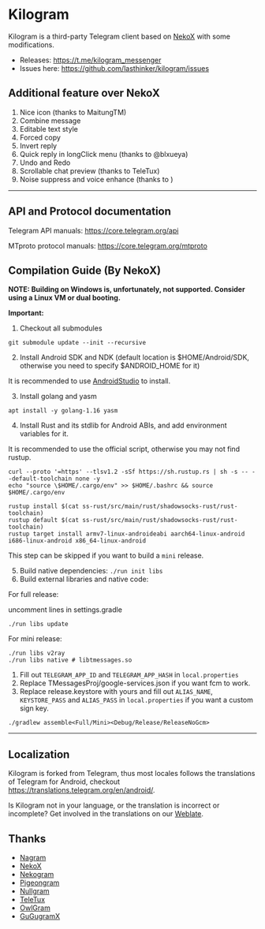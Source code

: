 # Kilogram

Kilogram is a third-party Telegram client based on [NekoX](https://github.com/NekoX-Dev/NekoX) with some modifications.

- Releases: <https://t.me/kilogram_messenger>
- Issues here: <https://github.com/lasthinker/kilogram/issues>

## Additional feature over NekoX

1. Nice icon (thanks to MaitungTM)
2. Combine message
3. Editable text style 
4. Forced copy
5. Invert reply
6. Quick reply in longClick menu (thanks to @blxueya)
7. Undo and Redo
8. Scrollable chat preview (thanks to TeleTux)
9. Noise suppress and voice enhance (thanks to )

----

## API and Protocol documentation

Telegram API manuals: <https://core.telegram.org/api>

MTproto protocol manuals: <https://core.telegram.org/mtproto>

## Compilation Guide (By NekoX)

**NOTE: Building on Windows is, unfortunately, not supported.
Consider using a Linux VM or dual booting.**

**Important:**

1. Checkout all submodules

```
git submodule update --init --recursive
```

2. Install Android SDK and NDK (default location is $HOME/Android/SDK, otherwise you need to specify $ANDROID_HOME for it)

It is recommended to use [AndroidStudio](https://developer.android.com/studio) to install.

3. Install golang and yasm

```shell
apt install -y golang-1.16 yasm
```

4. Install Rust and its stdlib for Android ABIs, and add environment variables for it.

It is recommended to use the official script, otherwise you may not find rustup.

```shell
curl --proto '=https' --tlsv1.2 -sSf https://sh.rustup.rs | sh -s -- --default-toolchain none -y
echo "source \$HOME/.cargo/env" >> $HOME/.bashrc && source $HOME/.cargo/env

rustup install $(cat ss-rust/src/main/rust/shadowsocks-rust/rust-toolchain)
rustup default $(cat ss-rust/src/main/rust/shadowsocks-rust/rust-toolchain)
rustup target install armv7-linux-androideabi aarch64-linux-android i686-linux-android x86_64-linux-android
```

This step can be skipped if you want to build a `mini` release.

5. Build native dependencies: `./run init libs`
6. Build external libraries and native code:

For full release:

uncomment lines in settings.gradle  

`./run libs update`

For mini release:

```
./run libs v2ray
./run libs native # libtmessages.so
```

1. Fill out `TELEGRAM_APP_ID` and `TELEGRAM_APP_HASH` in `local.properties`
2. Replace TMessagesProj/google-services.json if you want fcm to work.
3. Replace release.keystore with yours and fill out `ALIAS_NAME`, `KEYSTORE_PASS` and `ALIAS_PASS` in `local.properties` if you want a custom sign key.

`./gradlew assemble<Full/Mini><Debug/Release/ReleaseNoGcm>`

----

## Localization

Kilogram is forked from Telegram, thus most locales follows the translations of Telegram for Android, checkout <https://translations.telegram.org/en/android/>.

Is Kilogram not in your language, or the translation is incorrect or incomplete? Get involved in the translations on our [Weblate](https://hosted.weblate.org/engage/kilogram/).

## Thanks

- [Nagram](https://github.com/NextAlone/Nagram)
- [NekoX](https://github.com/NekoX-Dev/NekoX)
- [Nekogram](https://gitlab.com/Nekogram/Nekogram)
- [Pigeongram](https://gitlab.com/JasonKhew96/Nekogram)
- [Nullgram](https://github.com/qwq233/Nullgram)
- [TeleTux](https://github.com/TeleTux/TeleTux)
- [OwlGram](https://github.com/OwlGramDev/OwlGram)
- [GuGugramX](https://github.com/GuGugramX-Dev/GuGugramX)
